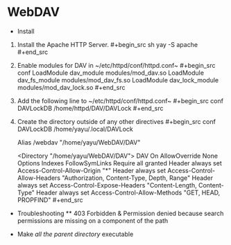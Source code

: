 # WebDAV



* Install
1. Install the Apache HTTP Server.
   #+begin_src sh
   yay -S apache
   #+end_src
2. Enable modules for DAV in ~/etc/httpd/conf/httpd.conf~
   #+begin_src conf
   LoadModule dav_module modules/mod_dav.so
   LoadModule dav_fs_module modules/mod_dav_fs.so
   LoadModule dav_lock_module modules/mod_dav_lock.so
   #+end_src

3. Add the following line to ~/etc/httpd/conf/httpd.conf~
   #+begin_src conf
   DAVLockDB /home/httpd/DAV/DAVLock
   #+end_src

4. Create the directory outside of any other directives
   #+begin_src conf
     DAVLockDB /home/yayu/.local/DAVLock

     Alias /webdav "/home/yayu/WebDAV/DAV"

     <Directory "/home/yayu/WebDAV/DAV">
       DAV On
       AllowOverride None
       Options Indexes FollowSymLinks
       Require all granted
       Header always set Access-Control-Allow-Origin "*"
       Header always set Access-Control-Allow-Headers "Authorization, Content-Type, Depth, Range"
       Header always set Access-Control-Expose-Headers "Content-Length, Content-Type"
       Header always set Access-Control-Allow-Methods "GET, HEAD, PROPFIND"
     </Directory>
   #+end_src



* Troubleshooting
** 403 Forbidden & Permission denied because search permissions are missing on a component of the path
- Make *all the parent directory* executable


